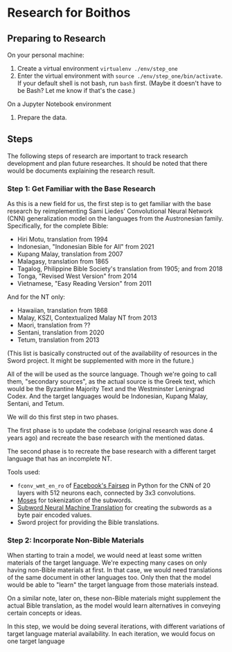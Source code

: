 # Research for Boithos

## Preparing to Research

On your personal machine:
1. Create a virtual environment `virtualenv ./env/step_one`
2. Enter the virtual environment with `source
   ./env/step_one/bin/activate`. If your default shell is not bash, run
   `bash` first. (Maybe it doesn't have to be Bash? Let me know if that's
   the case.)

On a Jupyter Notebook environment
1. Prepare the data.

## Steps

The following steps of research are important to track research
development and plan future researches. It should be noted that there
would be documents explaining the research result.

### Step 1: Get Familiar with the Base Research

As this is a new field for us, the first step is to get familiar with the
base research by reimplementing Sami Liedes' Convolutional Neural Network
(CNN) generalization model on the languages from the Austronesian family.
Specifically, for the complete Bible:
- Hiri Motu, translation from 1994 
- Indonesian, "Indonesian Bible for All" from 2021 
- Kupang Malay, translation from 2007 
- Malagasy, translation from 1865 
- Tagalog, Philippine Bible Society's translation from 1905;
    and from 2018 
- Tonga, "Revised West Version" from 2014
- Vietnamese, "Easy Reading Version" from 2011

And for the NT only:
- Hawaiian, translation from 1868 
- Malay, KSZI, Contextualized Malay NT from 2013 
- Maori, translation from ?? 
- Sentani, translation from 2020 
- Tetum, translation from 2013 

(This list is basically constructed out of the availability of resources in
the Sword project. It might be supplemented with more in the future.)

All of the will be used as the source language. Though we're going to call
them, "secondary sources", as the actual source is the Greek text, which
would be the Byzantine Majority Text and the Westminster Leningrad Codex. And the
target languages would be Indonesian, Kupang Malay, Sentani, and Tetum.

We will do this first step in two phases. 

The first phase is to update the codebase (original research was done 4
years ago) and recreate the base research with the mentioned datas.

The second phase is to recreate the base research with a different target
language that has an incomplete NT.

Tools used:
  - `fconv_wmt_en_ro` of [Facebook's
    Fairseq](https://github.com/facebookresearch/fairseq) in Python for
    the CNN of 20 layers with 512 neurons each, connected by 3x3
    convolutions.
  - [Moses](http://www.statmt.org/moses) for tokenization of the subwords.
  - [Subword Neural Machine
    Translation](https://github.com/rsennrich/subword-nmt) for creating
    the subwords as a byte pair encoded values.
  - Sword project for providing the Bible translations.

### Step 2: Incorporate Non-Bible Materials

When starting to train a model, we would need at least some written
materials of the target language. We're expecting many cases on only
having non-Bible materials at first. In that case, we would need
translations of the same document in other languages too. Only then that
the model would be able to "learn" the target language from those
materials instead.

On a similar note, later on, these non-Bible materials might supplement
the actual Bible translation, as the model would learn alternatives in
conveying certain concepts or ideas.

In this step, we would be doing several iterations, with different
variations of target language material availability. In each iteration, we
would focus on one target language
